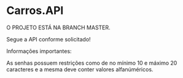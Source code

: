 # Carros.API

O PROJETO ESTÁ NA BRANCH MASTER.

Segue a API conforme solicitado!

Informações importantes:

As senhas possuem restrições como de no mínimo 10 e máximo 20 caracteres e a mesma deve conter valores alfanúméricos.


